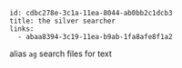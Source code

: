 ```
id: cdbc278e-3c1a-11ea-8044-ab0bb2c1dcb3
title: the silver searcher
links:
  - abaa8394-3c19-11ea-b9ab-1fa8afe8f1a2
```

alias `ag`
search files for text
